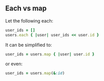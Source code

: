 ## Each vs map

Let the following each:

```ruby
user_ids = []
users.each { |user| user_ids << user.id }
```

It can be simplified to:

```ruby
user_ids = users.map { |user| user.id }
```

or even:

```ruby
user_ids = users.map(&:id)
```
